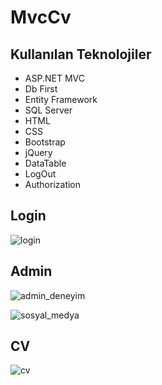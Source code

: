 # MvcCv

## Kullanılan Teknolojiler

- ASP.NET MVC
- Db First
- Entity Framework
- SQL Server
- HTML
- CSS
- Bootstrap
- jQuery
- DataTable
- LogOut
- Authorization

## Login
![login](https://github.com/serdarcolak/MvcCv/assets/77580035/316e2df9-87e1-4144-a47a-2a949e2a7950)

## Admin
![admin_deneyim](https://github.com/serdarcolak/MvcCv/assets/77580035/9e912823-5ec3-4323-a0c9-dc2e952b61f2)

![sosyal_medya](https://github.com/serdarcolak/MvcCv/assets/77580035/735f9a20-0d68-4c09-aa1d-96e94c1e01fa)

## CV
![cv](https://github.com/serdarcolak/MvcCv/assets/77580035/7950d93b-7f86-48b8-97a8-752416eac3a6)
